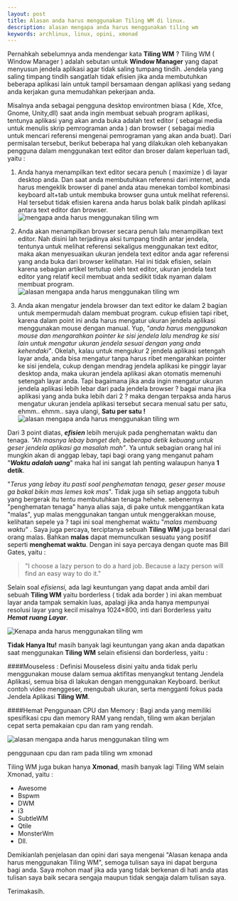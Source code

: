 ```yaml
---
layout: post
title: Alasan anda harus menggunakan Tiling WM di linux.
description: alasan mengapa anda harus menggunakan tiling wm
keywords: archlinux, linux, opini, xmonad
---
```


Pernahkah sebelumnya anda mendengar kata **Tiling WM** ? Tiling WM ( Window Manager ) adalah sebutan untuk **Window Manager** yang dapat menyusun jendela aplikasi agar tidak saling tumpang tindih. Jendela yang saling timpang tindih sangatlah tidak efisien jika anda membutuhkan beberapa aplikasi lain untuk tampil bersamaan dengan aplikasi yang sedang anda kerjakan guna memudahkan pekerjaan anda.

Misalnya anda sebagai pengguna desktop environtmen biasa ( Kde, Xfce, Gnome, Unity,dll)  saat anda ingin membuat sebuah program aplikasi, tentunya aplikasi yang akan anda buka adalah text editor ( sebagai media untuk menulis skrip pemrograman anda ) dan browser ( sebagai media untuk mencari referensi mengenai pemrograman yang akan anda buat). Dari permisalan tersebut, berikut beberapa hal yang dilakukan oleh kebanyakan pengguna dalam menggunakan text editor dan broser dalam keperluan tadi, yaitu :

1. Anda hanya menampilkan text editor secara penuh ( maximize ) di layar desktop anda. Dan saat anda membutuhkan referensi dari internet, anda harus mengeklik browser di panel anda atau menekan tombol  kombinasi keyboard alt+tab untuk membuka browser guna untuk melihat referensi. Hal tersebut tidak efisien karena anda harus bolak balik pindah aplikasi antara text editor dan browser.
![mengapa anda harus menggunakan tiling wm][1]

2. Anda akan menampilkan browser secara penuh lalu menampilkan text editor. Nah disini lah terjadinya aksi tumpang tindih antar jendela, tentunya untuk melihat referensi sekaligus menggunakan text editor, maka akan menyesuaikan ukuran jendela text editor anda agar referensi yang anda buka dari browser kelihatan. Hal ini tidak efisien, selain karena sebagian artikel tertutup oleh text editor, ukuran jendela text editor yang relatif kecil membuat anda sedikit tidak nyaman dalam membuat program.
![alasan mengapa anda harus menggunakan tiling wm][2]  

3. Anda akan mengatur jendela browser dan text editor ke dalam 2 bagian untuk mempermudah dalam membuat program. cukup efisien tapi ribet, karena dalam point ini anda harus mengatur ukuran jendela aplikasi menggunakan mouse dengan manual. Yup, *"anda harus menggunakan mouse dan mengarahkan pointer ke sisi jendela lalu mendrag ke sisi lain untuk mengatur ukuran jendela sesuai dengan yang anda kehendaki"*. Okelah, kalau untuk mengukur 2 jendela aplikasi setengah layar anda, anda bisa mengatur tanpa harus ribet mengarahkan pointer ke sisi jendela, cukup dengan mendrag jendela aplikasi ke pinggir layar desktop anda, maka ukuran jendela aplikasi akan otomatis memenuhi setengah layar anda. Tapi bagaimana jika anda ingin mengatur ukuran jendela aplikasi lebih lebar dari pada jendela browser ? bagai mana jika aplikasi yang anda buka lebih dari 2 ? maka dengan terpaksa anda harus mengatur ukuran jendela aplikasi tersebut secara menual satu per satu, ehmm.. ehmm.. saya ulangi, **Satu per satu !** 
![alasan mengapa anda harus menggunakan tiling wm][3]

Dari 3 point diatas, ***efisien*** lebih merujuk pada penghematan waktu dan tenaga. *"Ah masnya lebay banget deh, beberapa detik kebuang untuk geser jendela aplikasi ga masalah mah"*. Ya untuk sebagian orang hal ini mungkin akan di anggap lebay, tapi bagi orang yang menganut paham "***Waktu adalah uang***" maka hal ini sangat lah penting walaupun hanya **1 detik**.

"*Terus yang lebay itu pasti soal penghematan tenaga, geser geser mouse ga bakal bikin mas lemes kok mas*". Tidak juga sih setiap anggota tubuh yang bergerak itu tentu membutuhkan tenaga hehehe. sebenernya "penghematan tenaga" hanya alias saja, di pake untuk menggantikan kata "malas", yup malas menggunakan tangan untuk menggerakkan mouse, kelihatan sepele ya ? tapi ini soal menghemat waktu "_malas membuang waktu_" . Saya juga percaya, terciptanya sebuah **Tiling WM** juga berasal dari orang malas. Bahkan **malas** dapat memunculkan sesuatu yang positif seperti **menghemat waktu**. Dengan ini saya percaya dengan quote mas Bill Gates, yaitu :

> "I choose a lazy person to do a hard job. Because a lazy person will
> find an easy way to do it."

Selain soal _efisiensi,_ ada lagi keuntungan yang dapat anda ambil dari sebuah **Tiling WM** yaitu borderless ( tidak ada border ) ini akan membuat layar anda tampak semakin luas, apalagi jika anda hanya mempunyai resolusi layar yang kecil misalnya 1024×800, inti dari Borderless yaitu _**Hemat ruang Layar**_.

![Kenapa anda harus menggunakan tiling wm][4]

**Tidak Hanya Itu!** masih banyak lagi keuntungan yang akan anda dapatkan saat menggunakan **Tiling WM** selain efisiensi dan borderless, yaitu :

####Mouseless :
Definisi Mouseless disini yaitu anda tidak perlu menggunakan mouse dalam semua aktifitas menyangkut tentang Jendela Aplikasi, semua bisa di lakukan dengan menggunakan Keyboard. berikut contoh video menggeser, mengubah ukuran, serta mengganti fokus pada Jendela Aplikasi **Tiling WM**.

  
####Hemat Penggunaan CPU dan Memory :
Bagi anda yang memiliki spesifikasi cpu dan memory RAM yang rendah, tiling wm akan berjalan cepat serta pemakaian cpu dan ram yang rendah.

![alasan mengapa anda harus menggunakan tiling wm][5]

penggunaan cpu dan ram pada tiling wm xmonad

Tiling WM juga bukan hanya **Xmonad**, masih banyak lagi Tiling WM selain Xmonad, yaitu :

* Awesome
* Bspwm
* DWM
* i3
* SubtleWM
* Qtile
* MonsterWm
* Dll.

Demikianlah penjelasan dan opini dari saya mengenai "Alasan kenapa anda harus menggunakan Tiling WM", semoga tulisan saya ini dapat berguna bagi anda. Saya mohon maaf jika ada yang tidak berkenan di hati anda atas tulisan saya baik secara sengaja maupun tidak sengaja dalam tulisan saya.

Terimakasih.

[1]: http://kawainaaa.com/wp-content/uploads/2015/08/Screenshot_2015-08-26_19-21-41-300x169.png
[2]: http://kawainaaa.com/wp-content/uploads/2015/08/Screenshot_2015-08-26_19-22-17-300x169.png
[3]: http://kawainaaa.com/wp-content/uploads/2015/08/Screenshot_2015-08-26_19-29-47-300x169.png
[4]: http://kawainaaa.com/wp-content/uploads/2015/08/Screenshot_2015-08-26_21-22-32-300x169.png
[5]: http://kawainaaa.com/wp-content/uploads/2015/08/Screenshot_2015-08-26_21-35-17-300x72.png

